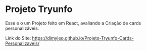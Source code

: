 # Projeto Tryunfo
Esse é o um Projeto feito em React, avaliando a Criação de cards personalizáveis.

Link do Site: https://dimyleo.github.io/Projeto-Tryunfo-Cards-Personalizaveis/

